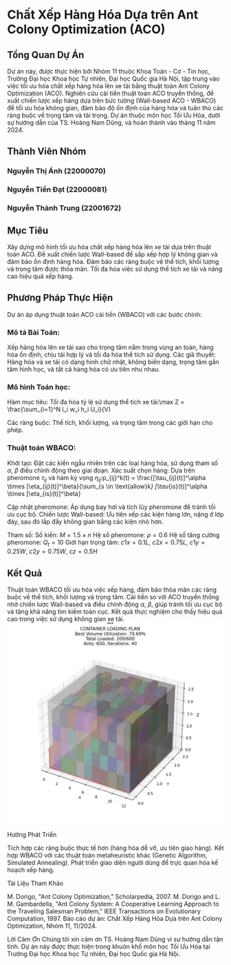 # Chất Xếp Hàng Hóa Dựa trên Ant Colony Optimization (ACO)
## Tổng Quan Dự Án
Dự án này, được thực hiện bởi Nhóm 11 thuộc Khoa Toán - Cơ - Tin học, Trường Đại học Khoa học Tự nhiên, Đại học Quốc gia Hà Nội, tập trung vào việc tối ưu hóa chất xếp hàng hóa lên xe tải bằng thuật toán Ant Colony Optimization (ACO). Nghiên cứu cải tiến thuật toán ACO truyền thống, đề xuất chiến lược xếp hàng dựa trên bức tường (Wall-based ACO - WBACO) để tối ưu hóa không gian, đảm bảo độ ổn định của hàng hóa và tuân thủ các ràng buộc về trọng tâm và tải trọng. Dự án thuộc môn học Tối Ưu Hóa, dưới sự hướng dẫn của TS. Hoàng Nam Dũng, và hoàn thành vào tháng 11 năm 2024.
## Thành Viên Nhóm

### Nguyễn Thị Ánh (22000070)
### Nguyễn Tiến Đạt (22000081)
### Nguyễn Thành Trung (22001672)

## Mục Tiêu

Xây dựng mô hình tối ưu hóa chất xếp hàng hóa lên xe tải dựa trên thuật toán ACO.
Đề xuất chiến lược Wall-based để sắp xếp hợp lý không gian và đảm bảo ổn định hàng hóa.
Đảm bảo các ràng buộc về thể tích, khối lượng và trọng tâm được thỏa mãn.
Tối đa hóa việc sử dụng thể tích xe tải và nâng cao hiệu quả xếp hàng.

## Phương Pháp Thực Hiện
Dự án áp dụng thuật toán ACO cải tiến (WBACO) với các bước chính:

### Mô tả Bài Toán:
Xếp hàng hóa lên xe tải sao cho trọng tâm nằm trong vùng an toàn, hàng hóa ổn định, chịu tải hợp lý và tối đa hóa thể tích sử dụng.
Các giả thuyết: Hàng hóa và xe tải có dạng hình chữ nhật, không biến dạng, trọng tâm gần tâm hình học, và tất cả hàng hóa có ưu tiên như nhau.


### Mô hình Toán học:
Hàm mục tiêu: Tối đa hóa tỷ lệ sử dụng thể tích xe tải:\max Z = \frac{\sum_{i=1}^N l_i w_i h_i U_i}{V}


Các ràng buộc: Thể tích, khối lượng, và trọng tâm trong các giới hạn cho phép.


### Thuật toán WBACO:
Khởi tạo: Đặt các kiến ngẫu nhiên trên các loại hàng hóa, sử dụng tham số $\alpha$, $\beta$ điều chỉnh động theo giai đoạn.
Xác suất chọn hàng: Dựa trên pheromone $\tau_{ij}$ và hàm kỳ vọng $\eta_{ij}$:p_{ij}^k(t) = \frac{[\tau_{ij}(t)]^\alpha \times [\eta_{ij}(t)]^\beta}{\sum_{s \in \text{allow}_k} [\tau_{is}(t)]^\alpha \times [\eta_{is}(t)]^\beta}


Cập nhật pheromone: Áp dụng bay hơi và tích lũy pheromone để tránh tối ưu cục bộ.
Chiến lược Wall-based: Ưu tiên xếp các kiện hàng lớn, nặng ở lớp đáy, sau đó lấp đầy không gian bằng các kiện nhỏ hơn.


Tham số:
Số kiến: $M = 1.5 \times n$
Hệ số pheromone: $\rho = 0.6$
Hệ số tăng cường pheromone: $Q_t = 10$
Giới hạn trọng tâm: $c1x = 0.1L$, $c2x = 0.75L$, $c1y = 0.25W$, $c2y = 0.75W$, $cz = 0.5H$


## Kết Quả

Thuật toán WBACO tối ưu hóa việc xếp hàng, đảm bảo thỏa mãn các ràng buộc về thể tích, khối lượng và trọng tâm.
Cải tiến so với ACO truyền thống nhờ chiến lược Wall-based và điều chỉnh động $\alpha$, $\beta$, giúp tránh tối ưu cục bộ và tăng khả năng tìm kiếm toàn cục.
Kết quả thực nghiệm cho thấy hiệu quả cao trong việc sử dụng không gian xe tải.
![](images/LoadingImg.png)


Hướng Phát Triển

Tích hợp các ràng buộc thực tế hơn (hàng hóa dễ vỡ, ưu tiên giao hàng).
Kết hợp WBACO với các thuật toán metaheuristic khác (Genetic Algorithm, Simulated Annealing).
Phát triển giao diện người dùng để trực quan hóa kế hoạch xếp hàng.

Tài Liệu Tham Khảo

M. Dorigo, "Ant Colony Optimization," Scholarpedia, 2007.
M. Dorigo and L. M. Gambardella, "Ant Colony System: A Cooperative Learning Approach to the Traveling Salesman Problem," IEEE Transactions on Evolutionary Computation, 1997.
Báo cáo dự án: Chất Xếp Hàng Hóa Dựa trên Ant Colony Optimization, Nhóm 11, 11/2024.

Lời Cảm Ơn
Chúng tôi xin cảm ơn TS. Hoàng Nam Dũng vì sự hướng dẫn tận tình. Dự án này được thực hiện trong khuôn khổ môn học Tối Ưu Hóa tại Trường Đại học Khoa học Tự nhiên, Đại học Quốc gia Hà Nội.
